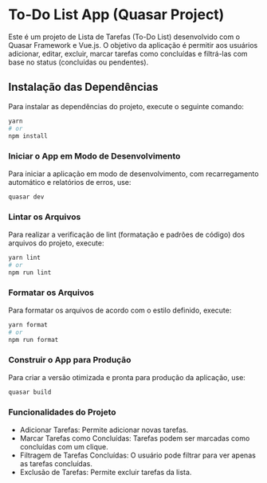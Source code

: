 # To-Do List App (Quasar Project)

Este é um projeto de Lista de Tarefas (To-Do List) desenvolvido com o Quasar Framework e Vue.js. O objetivo da aplicação é permitir aos usuários adicionar, editar, excluir, marcar tarefas como concluídas e filtrá-las com base no status (concluídas ou pendentes).

## Instalação das Dependências
Para instalar as dependências do projeto, execute o seguinte comando:
```bash
yarn
# or
npm install
```

### Iniciar o App em Modo de Desenvolvimento
Para iniciar a aplicação em modo de desenvolvimento, com recarregamento automático e relatórios de erros, use:
```bash
quasar dev
```


### Lintar os Arquivos
Para realizar a verificação de lint (formatação e padrões de código) dos arquivos do projeto, execute:
```bash
yarn lint
# or
npm run lint
```


### Formatar os Arquivos
Para formatar os arquivos de acordo com o estilo definido, execute:
```bash
yarn format
# or
npm run format
```


### Construir o App para Produção
Para criar a versão otimizada e pronta para produção da aplicação, use:
```bash
quasar build
```

### Funcionalidades do Projeto
- Adicionar Tarefas: Permite adicionar novas tarefas.
- Marcar Tarefas como Concluídas: Tarefas podem ser marcadas como concluídas com um clique.
- Filtragem de Tarefas Concluídas: O usuário pode filtrar para ver apenas as tarefas concluídas.
- Exclusão de Tarefas: Permite excluir tarefas da lista.
